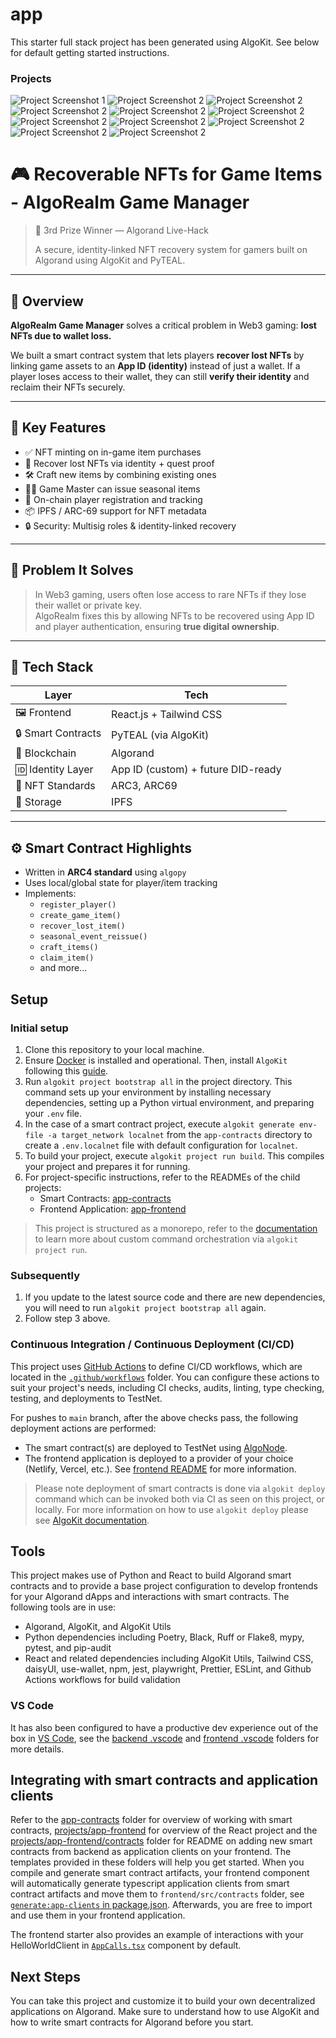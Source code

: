 # app

This starter full stack project has been generated using AlgoKit. See below for default getting started instructions.


### Projects

![Project Screenshot 1](screenshots/one.jpeg)
![Project Screenshot 2](screenshots/two.jpeg)
![Project Screenshot 2](screenshots/three.jpeg)
![Project Screenshot 2](screenshots/four.jpeg)
![Project Screenshot 2](screenshots/five.jpeg)
![Project Screenshot 2](screenshots/six.jpeg)
![Project Screenshot 2](screenshots/seven.jpeg)
![Project Screenshot 2](screenshots/eight.jpeg)
![Project Screenshot 2](screenshots/nine.jpeg)
![Project Screenshot 2](screenshots/ten.jpeg)
![Project Screenshot 2](screenshots/eleven.jpeg)
# 🎮 Recoverable NFTs for Game Items - AlgoRealm Game Manager

> 🥉 3rd Prize Winner — Algorand Live-Hack
> 
> A secure, identity-linked NFT recovery system for gamers built on Algorand using AlgoKit and PyTEAL.

---

## 🚀 Overview

**AlgoRealm Game Manager** solves a critical problem in Web3 gaming: **lost NFTs due to wallet loss.**

We built a smart contract system that lets players **recover lost NFTs** by linking game assets to an **App ID (identity)** instead of just a wallet. If a player loses access to their wallet, they can still **verify their identity** and reclaim their NFTs securely.

---

## 🎯 Key Features

- ✅ NFT minting on in-game item purchases  
- 🔁 Recover lost NFTs via identity + quest proof  
- 🛠️ Craft new items by combining existing ones  
- 🧙‍♂️ Game Master can issue seasonal items  
- 🔐 On-chain player registration and tracking  
- 📦 IPFS / ARC-69 support for NFT metadata  
- 🔒 Security: Multisig roles & identity-linked recovery

---

## 🧠 Problem It Solves

> In Web3 gaming, users often lose access to rare NFTs if they lose their wallet or private key.  
> AlgoRealm fixes this by allowing NFTs to be recovered using App ID and player authentication, ensuring **true digital ownership**.

---

## 🧩 Tech Stack

| Layer              | Tech                                |
|--------------------|--------------------------------------|
| 🖼 Frontend         | React.js + Tailwind CSS              |
| 🔒 Smart Contracts  | PyTEAL (via AlgoKit)                 |
| 🔗 Blockchain       | Algorand                             |
| 🆔 Identity Layer   | App ID (custom) + future DID-ready   |
| 🎨 NFT Standards    | ARC3, ARC69                          |
| 📂 Storage          | IPFS                                 |

---

## ⚙️ Smart Contract Highlights

- Written in **ARC4 standard** using `algopy`
- Uses local/global state for player/item tracking
- Implements:
  - `register_player()`
  - `create_game_item()`
  - `recover_lost_item()`
  - `seasonal_event_reissue()`
  - `craft_items()`
  - `claim_item()`
  - and more...

## Setup

### Initial setup
1. Clone this repository to your local machine.
2. Ensure [Docker](https://www.docker.com/) is installed and operational. Then, install `AlgoKit` following this [guide](https://github.com/algorandfoundation/algokit-cli#install).
3. Run `algokit project bootstrap all` in the project directory. This command sets up your environment by installing necessary dependencies, setting up a Python virtual environment, and preparing your `.env` file.
4. In the case of a smart contract project, execute `algokit generate env-file -a target_network localnet` from the `app-contracts` directory to create a `.env.localnet` file with default configuration for `localnet`.
5. To build your project, execute `algokit project run build`. This compiles your project and prepares it for running.
6. For project-specific instructions, refer to the READMEs of the child projects:
   - Smart Contracts: [app-contracts](projects/app-contracts/README.md)
   - Frontend Application: [app-frontend](projects/app-frontend/README.md)

> This project is structured as a monorepo, refer to the [documentation](https://github.com/algorandfoundation/algokit-cli/blob/main/docs/features/project/run.md) to learn more about custom command orchestration via `algokit project run`.

### Subsequently

1. If you update to the latest source code and there are new dependencies, you will need to run `algokit project bootstrap all` again.
2. Follow step 3 above.

### Continuous Integration / Continuous Deployment (CI/CD)

This project uses [GitHub Actions](https://docs.github.com/en/actions/learn-github-actions/understanding-github-actions) to define CI/CD workflows, which are located in the [`.github/workflows`](./.github/workflows) folder. You can configure these actions to suit your project's needs, including CI checks, audits, linting, type checking, testing, and deployments to TestNet.

For pushes to `main` branch, after the above checks pass, the following deployment actions are performed:
  - The smart contract(s) are deployed to TestNet using [AlgoNode](https://algonode.io).
  - The frontend application is deployed to a provider of your choice (Netlify, Vercel, etc.). See [frontend README](frontend/README.md) for more information.

> Please note deployment of smart contracts is done via `algokit deploy` command which can be invoked both via CI as seen on this project, or locally. For more information on how to use `algokit deploy` please see [AlgoKit documentation](https://github.com/algorandfoundation/algokit-cli/blob/main/docs/features/deploy.md).

## Tools

This project makes use of Python and React to build Algorand smart contracts and to provide a base project configuration to develop frontends for your Algorand dApps and interactions with smart contracts. The following tools are in use:

- Algorand, AlgoKit, and AlgoKit Utils
- Python dependencies including Poetry, Black, Ruff or Flake8, mypy, pytest, and pip-audit
- React and related dependencies including AlgoKit Utils, Tailwind CSS, daisyUI, use-wallet, npm, jest, playwright, Prettier, ESLint, and Github Actions workflows for build validation

### VS Code

It has also been configured to have a productive dev experience out of the box in [VS Code](https://code.visualstudio.com/), see the [backend .vscode](./backend/.vscode) and [frontend .vscode](./frontend/.vscode) folders for more details.

## Integrating with smart contracts and application clients

Refer to the [app-contracts](projects/app-contracts/README.md) folder for overview of working with smart contracts, [projects/app-frontend](projects/app-frontend/README.md) for overview of the React project and the [projects/app-frontend/contracts](projects/app-frontend/src/contracts/README.md) folder for README on adding new smart contracts from backend as application clients on your frontend. The templates provided in these folders will help you get started.
When you compile and generate smart contract artifacts, your frontend component will automatically generate typescript application clients from smart contract artifacts and move them to `frontend/src/contracts` folder, see [`generate:app-clients` in package.json](projects/app-frontend/package.json). Afterwards, you are free to import and use them in your frontend application.

The frontend starter also provides an example of interactions with your HelloWorldClient in [`AppCalls.tsx`](projects/app-frontend/src/components/AppCalls.tsx) component by default.

## Next Steps

You can take this project and customize it to build your own decentralized applications on Algorand. Make sure to understand how to use AlgoKit and how to write smart contracts for Algorand before you start.
